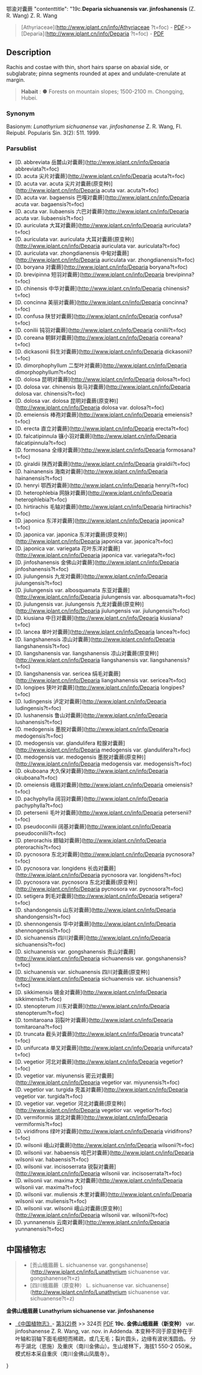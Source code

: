 鄂渝对囊蕨   "contenttitle": "19c.**Deparia sichuanensis var. jinfoshanensis** (Z. R. Wang) Z. R. Wang

> [Athyriaceae](http://www.iplant.cn/info/Athyriaceae ?t=foc) - [PDF](http://iplant.cn/foc/pdf/Athyriaceae.pdf)>>[Deparia](http://www.iplant.cn/info/Deparia ?t=foc) - [PDF](http://www.iplant.cn/foc/pdf/Deparia.pdf)
## Description

Rachis and costae with thin, short hairs sparse on abaxial side, or subglabrate; pinna segments rounded at apex and undulate-crenulate at margin.

> **Habait** : 
>● Forests on mountain slopes; 1500-2100 m. Chongqing, Hubei.

### Synonym
Basionym: *Lunathyrium sichuanense* var. *jinfoshanense* Z. R. Wang, Fl. Reipubl. Popularis Sin. 3(2): 511. 1999.

### Parsublist

* [D.  abbreviata  岳麓山对囊蕨](http://www.iplant.cn/info/Deparia abbreviata?t=foc)
* [D.  acuta  尖片对囊蕨](http://www.iplant.cn/info/Deparia acuta?t=foc)
* [D.  acuta var. acuta  尖片对囊蕨(原变种)](http://www.iplant.cn/info/Deparia acuta var. acuta?t=foc)
* [D.  acuta var. bagaensis  巴嘎对囊蕨](http://www.iplant.cn/info/Deparia acuta var. bagaensis?t=foc)
* [D.  acuta var. liubaensis  六巴对囊蕨](http://www.iplant.cn/info/Deparia acuta var. liubaensis?t=foc)
* [D.  auriculata  大耳对囊蕨](http://www.iplant.cn/info/Deparia auriculata?t=foc)
* [D.  auriculata var. auriculata  大耳对囊蕨(原变种)](http://www.iplant.cn/info/Deparia auriculata var. auriculata?t=foc)
* [D.  auriculata var. zhongdianensis  中甸对囊蕨](http://www.iplant.cn/info/Deparia auriculata var. zhongdianensis?t=foc)
* [D.  boryana  对囊蕨](http://www.iplant.cn/info/Deparia boryana?t=foc)
* [D.  brevipinna  短羽对囊蕨](http://www.iplant.cn/info/Deparia brevipinna?t=foc)
* [D.  chinensis  中华对囊蕨](http://www.iplant.cn/info/Deparia chinensis?t=foc)
* [D.  concinna  美丽对囊蕨](http://www.iplant.cn/info/Deparia concinna?t=foc)
* [D.  confusa  陕甘对囊蕨](http://www.iplant.cn/info/Deparia confusa?t=foc)
* [D.  conilii  钝羽对囊蕨](http://www.iplant.cn/info/Deparia conilii?t=foc)
* [D.  coreana  朝鲜对囊蕨](http://www.iplant.cn/info/Deparia coreana?t=foc)
* [D.  dickasonii  斜生对囊蕨](http://www.iplant.cn/info/Deparia dickasonii?t=foc)
* [D.  dimorphophyllum  二型叶对囊蕨](http://www.iplant.cn/info/Deparia dimorphophyllum?t=foc)
* [D.  dolosa  昆明对囊蕨](http://www.iplant.cn/info/Deparia dolosa?t=foc)
* [D.  dolosa var. chinensis  耿马对囊蕨](http://www.iplant.cn/info/Deparia dolosa var. chinensis?t=foc)
* [D.  dolosa var. dolosa  昆明对囊蕨(原变种)](http://www.iplant.cn/info/Deparia dolosa var. dolosa?t=foc)
* [D.  emeiensis  棒孢对囊蕨](http://www.iplant.cn/info/Deparia emeiensis?t=foc)
* [D.  erecta  直立对囊蕨](http://www.iplant.cn/info/Deparia erecta?t=foc)
* [D.  falcatipinnula  镰小羽对囊蕨](http://www.iplant.cn/info/Deparia falcatipinnula?t=foc)
* [D.  formosana  全缘对囊蕨](http://www.iplant.cn/info/Deparia formosana?t=foc)
* [D.  giraldii  陕西对囊蕨](http://www.iplant.cn/info/Deparia giraldii?t=foc)
* [D.  hainanensis  海南对囊蕨](http://www.iplant.cn/info/Deparia hainanensis?t=foc)
* [D.  henryi  鄂西对囊蕨](http://www.iplant.cn/info/Deparia henryi?t=foc)
* [D.  heterophlebia  网脉对囊蕨](http://www.iplant.cn/info/Deparia heterophlebia?t=foc)
* [D.  hirtirachis  毛轴对囊蕨](http://www.iplant.cn/info/Deparia hirtirachis?t=foc)
* [D.  japonica  东洋对囊蕨](http://www.iplant.cn/info/Deparia japonica?t=foc)
* [D.  japonica var. japonica  东洋对囊蕨(原变种)](http://www.iplant.cn/info/Deparia japonica var. japonica?t=foc)
* [D.  japonica var. variegata  花叶东洋对囊蕨](http://www.iplant.cn/info/Deparia japonica var. variegata?t=foc)
* [D.  jinfoshanensis  金佛山对囊蕨](http://www.iplant.cn/info/Deparia jinfoshanensis?t=foc)
* [D.  jiulungensis  九龙对囊蕨](http://www.iplant.cn/info/Deparia jiulungensis?t=foc)
* [D.  jiulungensis var. albosquamata  东亚对囊蕨](http://www.iplant.cn/info/Deparia jiulungensis var. albosquamata?t=foc)
* [D.  jiulungensis var. jiulungensis  九龙对囊蕨(原变种)](http://www.iplant.cn/info/Deparia jiulungensis var. jiulungensis?t=foc)
* [D.  kiusiana  中日对囊蕨](http://www.iplant.cn/info/Deparia kiusiana?t=foc)
* [D.  lancea  单叶对囊蕨](http://www.iplant.cn/info/Deparia lancea?t=foc)
* [D.  liangshanensis  凉山对囊蕨](http://www.iplant.cn/info/Deparia liangshanensis?t=foc)
* [D.  liangshanensis var. liangshanensis  凉山对囊蕨(原变种)](http://www.iplant.cn/info/Deparia liangshanensis var. liangshanensis?t=foc)
* [D.  liangshanensis var. sericea  绢毛对囊蕨](http://www.iplant.cn/info/Deparia liangshanensis var. sericea?t=foc)
* [D.  longipes  狭叶对囊蕨](http://www.iplant.cn/info/Deparia longipes?t=foc)
* [D.  ludingensis  泸定对囊蕨](http://www.iplant.cn/info/Deparia ludingensis?t=foc)
* [D.  lushanensis  鲁山对囊蕨](http://www.iplant.cn/info/Deparia lushanensis?t=foc)
* [D.  medogensis  墨脱对囊蕨](http://www.iplant.cn/info/Deparia medogensis?t=foc)
* [D.  medogensis var. glandulifera  粒腺对囊蕨](http://www.iplant.cn/info/Deparia medogensis var. glandulifera?t=foc)
* [D.  medogensis var. medogensis  墨脱对囊蕨(原变种)](http://www.iplant.cn/info/Deparia medogensis var. medogensis?t=foc)
* [D.  okuboana  大久保对囊蕨](http://www.iplant.cn/info/Deparia okuboana?t=foc)
* [D.  omeiensis  峨眉对囊蕨](http://www.iplant.cn/info/Deparia omeiensis?t=foc)
* [D.  pachyphylla  阔羽对囊蕨](http://www.iplant.cn/info/Deparia pachyphylla?t=foc)
* [D.  petersenii  毛叶对囊蕨](http://www.iplant.cn/info/Deparia petersenii?t=foc)
* [D.  pseudoconilii  阔基对囊蕨](http://www.iplant.cn/info/Deparia pseudoconilii?t=foc)
* [D.  pterorachis  翅轴对囊蕨](http://www.iplant.cn/info/Deparia pterorachis?t=foc)
* [D.  pycnosora  东北对囊蕨](http://www.iplant.cn/info/Deparia pycnosora?t=foc)
* [D.  pycnosora var. longidens  长齿对囊蕨](http://www.iplant.cn/info/Deparia pycnosora var. longidens?t=foc)
* [D.  pycnosora var. pycnosora  东北对囊蕨(原变种)](http://www.iplant.cn/info/Deparia pycnosora var. pycnosora?t=foc)
* [D.  setigera  刺毛对囊蕨](http://www.iplant.cn/info/Deparia setigera?t=foc)
* [D.  shandongensis  山东对囊蕨](http://www.iplant.cn/info/Deparia shandongensis?t=foc)
* [D.  shennongensis  华中对囊蕨](http://www.iplant.cn/info/Deparia shennongensis?t=foc)
* [D.  sichuanensis  四川对囊蕨](http://www.iplant.cn/info/Deparia sichuanensis?t=foc)
* [D.  sichuanensis var. gongshanensis  贡山对囊蕨](http://www.iplant.cn/info/Deparia sichuanensis var. gongshanensis?t=foc)
* [D.  sichuanensis var. sichuanensis  四川对囊蕨(原变种)](http://www.iplant.cn/info/Deparia sichuanensis var. sichuanensis?t=foc)
* [D.  sikkimensis  锡金对囊蕨](http://www.iplant.cn/info/Deparia sikkimensis?t=foc)
* [D.  stenopterum  川东对囊蕨](http://www.iplant.cn/info/Deparia stenopterum?t=foc)
* [D.  tomitaroana  羽裂叶对囊蕨](http://www.iplant.cn/info/Deparia tomitaroana?t=foc)
* [D.  truncata  截头对囊蕨](http://www.iplant.cn/info/Deparia truncata?t=foc)
* [D.  unifurcata  单叉对囊蕨](http://www.iplant.cn/info/Deparia unifurcata?t=foc)
* [D.  vegetior  河北对囊蕨](http://www.iplant.cn/info/Deparia vegetior?t=foc)
* [D.  vegetior var. miyunensis  密云对囊蕨](http://www.iplant.cn/info/Deparia vegetior var. miyunensis?t=foc)
* [D.  vegetior var. turgida  壳盖对囊蕨](http://www.iplant.cn/info/Deparia vegetior var. turgida?t=foc)
* [D.  vegetior var. vegetior  河北对囊蕨(原变种)](http://www.iplant.cn/info/Deparia vegetior var. vegetior?t=foc)
* [D.  vermiformis  湖北对囊蕨](http://www.iplant.cn/info/Deparia vermiformis?t=foc)
* [D.  viridifrons  绿叶对囊蕨](http://www.iplant.cn/info/Deparia viridifrons?t=foc)
* [D.  wilsonii  峨山对囊蕨](http://www.iplant.cn/info/Deparia wilsonii?t=foc)
* [D.  wilsonii var. habaensis  哈巴对囊蕨](http://www.iplant.cn/info/Deparia wilsonii var. habaensis?t=foc)
* [D.  wilsonii var. incisoserrata  锐裂对囊蕨](http://www.iplant.cn/info/Deparia wilsonii var. incisoserrata?t=foc)
* [D.  wilsonii var. maxima  大对囊蕨](http://www.iplant.cn/info/Deparia wilsonii var. maxima?t=foc)
* [D.  wilsonii var. muliensis  木里对囊蕨](http://www.iplant.cn/info/Deparia wilsonii var. muliensis?t=foc)
* [D.  wilsonii var. wilsonii  峨山对囊蕨(原变种)](http://www.iplant.cn/info/Deparia wilsonii var. wilsonii?t=foc)
* [D.  yunnanensis  云南对囊蕨](http://www.iplant.cn/info/Deparia yunnanensis?t=foc)

## 中国植物志

> * [贡山蛾眉蕨  L.  sichuanense var. gongshanense](http://www.iplant.cn/info/Lunathyrium sichuanense var. gongshanense?t=z)
> * [四川蛾眉蕨（原变种）  L.  sichuanense var. sichuanense](http://www.iplant.cn/info/Lunathyrium sichuanense var. sichuanense?t=z)

**金佛山蛾眉蕨 Lunathyrium sichuanense var. jinfoshanense**

* [《中国植物志》](http://www.iplant.cn/frps)- [第3(2)卷](http://www.iplant.cn/frps/vol/3(2)) >> 324页 [PDF](http://www.iplant.cn/frps/pdf/3(2)/324.pdf)
**19c. 金佛山蛾眉蕨（新变种）**
var. jinfoshanense Z. R. Wang, var. nov. in Addenda.
本变种不同于原变种在于叶轴和羽轴下面毛细短而稀疏，或几无毛；裂片圆头，边缘有波状浅圆齿。
分布于湖北（恩施）及重庆（南川金佛山）。生山坡林下，海拔1 550-2 050米。模式标本采自重庆（南川金佛山凤凰寺）。

}